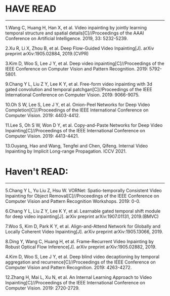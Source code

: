 # **HAVE READ**

---

1.Wang C, Huang H, Han X, et al. Video inpainting by jointly learning temporal structure and spatial details[C]//Proceedings of the AAAI Conference on Artificial Intelligence. 2019, 33: 5232-5239.

2.Xu R, Li X, Zhou B, et al. Deep Flow-Guided Video Inpainting[J]. arXiv preprint arXiv:1905.02884, 2019.(CVPR)

3.Kim D, Woo S, Lee J Y, et al. Deep video inpainting[C]//Proceedings of the IEEE Conference on Computer Vision and Pattern Recognition. 2019: 5792-5801.

9.Chang Y L, Liu Z Y, Lee K Y, et al. Free-form video inpainting with 3d gated convolution and temporal patchgan[C]//Proceedings of the IEEE International Conference on Computer Vision. 2019: 9066-9075.

10.Oh S W, Lee S, Lee J Y, et al. Onion-Peel Networks for Deep Video Completion[C]//Proceedings of the IEEE International Conference on Computer Vision. 2019: 4403-4412.

11.Lee S, Oh S W, Won D Y, et al. Copy-and-Paste Networks for Deep Video Inpainting[C]//Proceedings of the IEEE International Conference on Computer Vision. 2019: 4413-4421.

13.Ouyang, Hao and Wang, Tengfei and Chen, Qifeng. Internal Video Inpainting by Implicit Long-range Propagation. ICCV 2021.

# **Haven't READ:**

---

5.Chang Y L, Yu Liu Z, Hsu W. VORNet: Spatio-temporally Consistent Video Inpainting for Object Removal[C]//Proceedings of the IEEE Conference on Computer Vision and Pattern Recognition Workshops. 2019: 0-0.

6.Chang Y L, Liu Z Y, Lee K Y, et al. Learnable gated temporal shift module for deep video inpainting[J]. arXiv preprint arXiv:1907.01131, 2019.(BMVC)

7.Woo S, Kim D, Park K Y, et al. Align-and-Attend Network for Globally and Locally Coherent Video Inpainting[J]. arXiv preprint arXiv:1905.13066, 2019.

8.Ding Y, Wang C, Huang H, et al. Frame-Recurrent Video Inpainting by Robust Optical Flow Inference[J]. arXiv preprint arXiv:1905.02882, 2019.

4.Kim D, Woo S, Lee J Y, et al. Deep blind video decaptioning by temporal aggregation and recurrence[C]//Proceedings of the IEEE Conference on Computer Vision and Pattern Recognition. 2019: 4263-4272.

12.Zhang H, Mai L, Xu N, et al. An Internal Learning Approach to Video Inpainting[C]//Proceedings of the IEEE International Conference on Computer Vision. 2019: 2720-2729.
